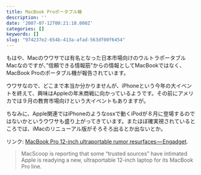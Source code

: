 ```yaml
---
title: MacBook Proポータブル機
description: ''
date: '2007-07-12T00:21:10.000Z'
categories: []
keywords: []
slug: "974237e2-654b-413a-afad-563df00f6454"
---
```

もはや、Macのウワサでは有名となった日本市場向けのウルトラポータブルMacなのですが、”信頼できる情報筋”からの情報としてMacBookではなく、MacBook Proのポータブル機が報告されています。

ウワサなので、どこまで本当か分かりませんが、iPhoneという今年の大イベントを終えて、興味はAppleの年末商戦に向かっているようです。その前にアメリカでは９月の教育市場向けという大イベントもありますが。

ちなみに、Apple関連ではiPhoneのようなosxで動くiPodが８月に登場するのではないかというウワサも盛り上がってきています。またほぼ確実視されているところでは、iMacのリニューアル版がそろそろ出るとか出ないとか。

リンク: [MacBook Pro 12-inch ultraportable rumor resurfaces — Engadget](http://www.engadget.com/2007/07/11/macbook-pro-12-inch-ultraportable-rumor-resurfaces/ "MacBook Pro 12-inch ultraportable rumor resurfaces - Engadget").

> MacScoop is reporting that some “trusted sources” have intimated Apple is readying a new, ultraportable 12-inch laptop for its MacBook Pro line.